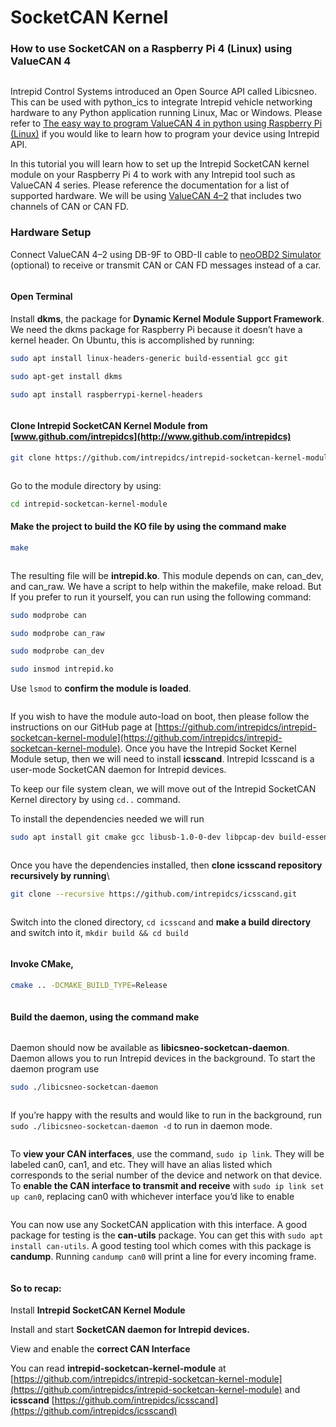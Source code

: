 # SocketCAN Kernel

### How to use SocketCAN on a Raspberry Pi 4 (Linux) using ValueCAN 4

<figure><img src="../.gitbook/assets/SocketCAN.png" alt=""><figcaption></figcaption></figure>

Intrepid Control Systems introduced an Open Source API called Libicsneo. This can be used with python\_ics to integrate Intrepid vehicle networking hardware to any Python application running Linux, Mac or Windows. Please refer to [The easy way to program ValueCAN 4 in python using Raspberry Pi (Linux)](https://medium.com/intrepidcontrolsystems/the-easy-way-to-program-valuecan-4-in-python-using-raspberry-pi-linux-68d160d511ef) if you would like to learn how to program your device using Intrepid API.&#x20;

In this tutorial you will learn how to set up the Intrepid SocketCAN kernel module on your Raspberry Pi 4 to work with any Intrepid tool such as ValueCAN 4 series. Please reference the documentation for a list of supported hardware. We will be using [ValueCAN 4–2](https://www.intrepidcs.com/products/vehicle-network-adapters/valuecan-4/valuecan-4-2-overview/) that includes two channels of CAN or CAN FD.&#x20;

### **Hardware Setup**

Connect ValueCAN 4–2 using DB-9F to OBD-II cable to [neoOBD2 Simulator](https://www.intrepidcs.com/products/ecu-simulators/neoobd2-sim/) (optional) to receive or transmit CAN or CAN FD messages instead of a car.

<figure><img src="../.gitbook/assets/1QnNZKQo4ZByo8utFJXX3rg.png" alt=""><figcaption></figcaption></figure>

#### Open **Terminal**&#x20;

Install **dkms**, the package for **Dynamic Kernel Module Support Framework**. We need the dkms package for Raspberry Pi because it doesn’t have a kernel header. On Ubuntu, this is accomplished by running:&#x20;

```bash
sudo apt install linux-headers-generic build-essential gcc git 

sudo apt-get install dkms

sudo apt install raspberrypi-kernel-headers
```

<figure><img src="../.gitbook/assets/dkms-Y.png" alt=""><figcaption></figcaption></figure>

#### **Clone Intrepid SocketCAN Kernel Module** from [www.github.com/intrepidcs](http://www.github.com/intrepidcs)

```bash
git clone https://github.com/intrepidcs/intrepid-socketcan-kernel-module.git
```

<figure><img src="../.gitbook/assets/Screenshot-from-2020-08-12-14-03-50.png" alt=""><figcaption></figcaption></figure>

Go to the module directory by using:

```bash
cd intrepid-socketcan-kernel-module
```

#### **Make the project to build the KO file** by using the command make

```bash
make
```

<figure><img src="../.gitbook/assets/5.png" alt=""><figcaption></figcaption></figure>

The resulting file will be **intrepid.ko**. This module depends on can, can\_dev, and can\_raw. We have a script to help within the makefile, make reload. But If you prefer to run it yourself, you can run using the following command:&#x20;

```bash
sudo modprobe can

sudo modprobe can_raw

sudo modprobe can_dev

sudo insmod intrepid.ko
```

Use `lsmod` to **confirm the module is loaded**.

<figure><img src="../.gitbook/assets/6.png" alt=""><figcaption></figcaption></figure>

If you wish to have the module auto-load on boot, then please follow the instructions on our GitHub page at [https://github.com/intrepidcs/intrepid-socketcan-kernel-module](https://github.com/intrepidcs/intrepid-socketcan-kernel-module). Once you have the Intrepid Socket Kernel Module setup, then we will need to install **icsscand**. Intrepid Icsscand is a user-mode SocketCAN daemon for Intrepid devices.&#x20;

To keep our file system clean, we will move out of the Intrepid SocketCAN Kernel directory by using `cd..` command.

To install the dependencies needed we will run&#x20;

```bash
sudo apt install git cmake gcc libusb-1.0-0-dev libpcap-dev build-essential
```

<figure><img src="../.gitbook/assets/10.png" alt=""><figcaption></figcaption></figure>

Once you have the dependencies installed, then **clone icsscand repository recursively by running**\


```bash
git clone --recursive https://github.com/intrepidcs/icsscand.git
```

<figure><img src="../.gitbook/assets/11.png" alt=""><figcaption></figcaption></figure>

Switch into the cloned directory, `cd icsscand` and **make a build directory** and switch into it, `mkdir build && cd build`

<figure><img src="../.gitbook/assets/12.png" alt=""><figcaption></figcaption></figure>

#### **Invoke CMake**,

```bash
cmake .. -DCMAKE_BUILD_TYPE=Release 
```

<figure><img src="../.gitbook/assets/Screenshot-from-2020-08-12-14-20-33.png" alt=""><figcaption></figcaption></figure>

#### **Build the daemon**, using the command make

<figure><img src="../.gitbook/assets/13.png" alt=""><figcaption></figcaption></figure>

Daemon should now be available as **libicsneo-socketcan-daemon**. Daemon allows you to run Intrepid devices in the background. To start the daemon program use

```bash
sudo ./libicsneo-socketcan-daemon
```

<figure><img src="../.gitbook/assets/14.png" alt=""><figcaption></figcaption></figure>

If you’re happy with the results and would like to run in the background, run `sudo ./libicsneo-socketcan-daemon -d` to run in daemon mode.

<figure><img src="../.gitbook/assets/15.png" alt=""><figcaption></figcaption></figure>

To **view your CAN interfaces**, use the command, `sudo ip link`. They will be labeled can0, can1, and etc. They will have an alias listed which corresponds to the serial number of the device and network on that device. To **enable the CAN interface to transmit and receive** with `sudo ip link set up can0`, replacing can0 with whichever interface you’d like to enable

<figure><img src="../.gitbook/assets/Screenshot-from-2020-08-12-16-18-21.png" alt=""><figcaption></figcaption></figure>

You can now use any SocketCAN application with this interface. A good package for testing is the **can-utils** package. You can get this with `sudo apt install can-utils`. A good testing tool which comes with this package is **candump**. Running `candump can0` will print a line for every incoming frame.

<figure><img src="../.gitbook/assets/Screenshot-from-2020-08-12-15-21-34.png" alt=""><figcaption></figcaption></figure>

#### **So to recap:**&#x20;

Install **Intrepid SocketCAN Kernel Module**&#x20;

Install and start **SocketCAN daemon for Intrepid devices.**

View and enable the **correct CAN Interface**

You can read **intrepid-socketcan-kernel-module** at [https://github.com/intrepidcs/intrepid-socketcan-kernel-module](https://github.com/intrepidcs/intrepid-socketcan-kernel-module) and **icsscand** [https://github.com/intrepidcs/icsscand](https://github.com/intrepidcs/icsscand)
